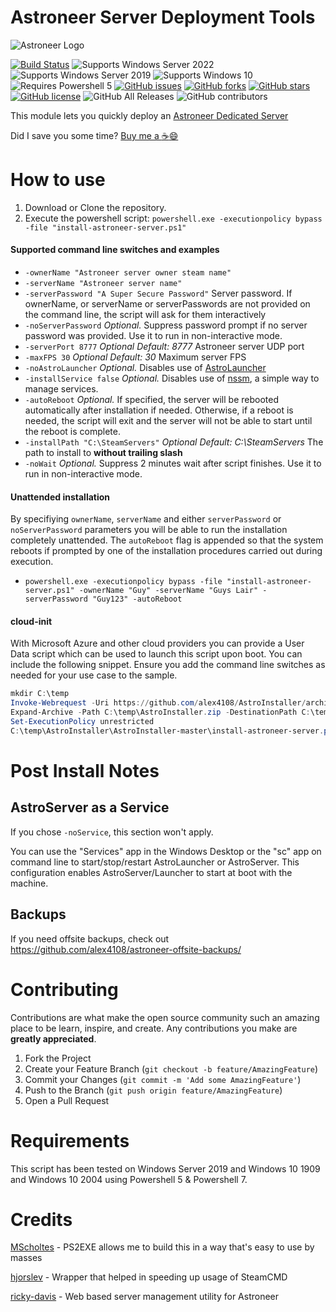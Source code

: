 # Astroneer Server Deployment Tools

![Astroneer Logo](https://astroneer.space/presskit/astroneer/images/header.png)


[![Build Status](https://travis-ci.com/alex4108/AstroInstaller.svg?branch=master)](https://travis-ci.com/alex4108/AstroInstaller)
![Supports Windows Server 2022](https://img.shields.io/badge/Windows-Server%202022-brightgreen)
![Supports Windows Server 2019](https://img.shields.io/badge/Windows-Server%202019-brightgreen)
![Supports Windows 10](https://img.shields.io/badge/Windows-10-brightgreen)
![Requires Powershell 5](https://img.shields.io/badge/Powershell-5+-green)
[![GitHub issues](https://img.shields.io/github/issues/alex4108/AstroInstaller)](https://github.com/alex4108/AstroInstaller/issues)
[![GitHub forks](https://img.shields.io/github/forks/alex4108/AstroInstaller)](https://github.com/alex4108/AstroInstaller/network)
[![GitHub stars](https://img.shields.io/github/stars/alex4108/AstroInstaller)](https://github.com/alex4108/AstroInstaller/stargazers)
[![GitHub license](https://img.shields.io/github/license/alex4108/AstroInstaller)](https://github.com/alex4108/AstroInstaller/blob/master/LICENSE)
![GitHub All Releases](https://img.shields.io/github/downloads/alex4108/AstroInstaller/total)
![GitHub contributors](https://img.shields.io/github/contributors/alex4108/AstroInstaller)

This module lets you quickly deploy an [Astroneer Dedicated Server](https://blog.astroneer.space/p/astroneer-dedicated-server-details/)

Did I save you some time?  [Buy me a :coffee::smile:](https://venmo.com/alex-schittko)

# How to use

1. Download or Clone the repository.
1. Execute the powershell script: `powershell.exe -executionpolicy bypass -file "install-astroneer-server.ps1"`

#### Supported command line switches and examples

* `-ownerName "Astroneer server owner steam name"`
* `-serverName "Astroneer server name"`
* `-serverPassword "A Super Secure Password"` Server password. If ownerName, or serverName or serverPasswords are not provided on the command line, the script will ask for them interactively
* `-noServerPassword` _Optional._ Suppress password prompt if no server password was provided. Use it to run in non-interactive mode.
* `-serverPort 8777` _Optional_ _Default: 8777_ Astroneer server UDP port
* `-maxFPS 30` _Optional_ _Default: 30_ Maximum server FPS
* `-noAstroLauncher` _Optional._ Disables use of [AstroLauncher](https://www.github.com/ricky-davis/AstroLauncher)
* `-installService false` _Optional._ Disables use of [nssm](https://nssm.cc), a simple way to manage services.
* `-autoReboot` _Optional._  If specified, the server will be rebooted automatically after installation if needed.  Otherwise, if a reboot is needed, the script will exit and the server will not be able to start until the reboot is complete.
* `-installPath "C:\SteamServers"` _Optional_ _Default: C:\SteamServers_ The path to install to **without trailing slash**
* `-noWait` _Optional._ Suppress 2 minutes wait after script finishes. Use it to run in non-interactive mode.

#### Unattended installation

By specifiying `ownerName`, `serverName` and either `serverPassword` or `noServerPassword` parameters you will be able to run the installation completely unattended.  The `autoReboot` flag is appended so that the system reboots if prompted by one of the installation procedures carried out during execution.

* `powershell.exe -executionpolicy bypass -file "install-astroneer-server.ps1" -ownerName "Guy" -serverName "Guys Lair" -serverPassword "Guy123" -autoReboot`

#### cloud-init

With Microsoft Azure and other cloud providers you can provide a User Data script which can be used to launch this script upon boot.  You can include the following snippet.  Ensure you add the command line switches as needed for your use case to the sample.

```powershell
mkdir C:\temp
Invoke-Webrequest -Uri https://github.com/alex4108/AstroInstaller/archive/refs/heads/master.zip -OutFile C:\temp\AstroInstaller.zip
Expand-Archive -Path C:\temp\AstroInstaller.zip -DestinationPath C:\temp\AstroInstaller\
Set-ExecutionPolicy unrestricted
C:\temp\AstroInstaller\AstroInstaller-master\install-astroneer-server.ps1 SWITCHES HERE
```

# Post Install Notes

## AstroServer as a Service

If you chose `-noService`, this section won't apply.

You can use the "Services" app in the Windows Desktop or the "sc" app on command line to start/stop/restart AstroLauncher or AstroServer.  This configuration enables AstroServer/Launcher to start at boot with the machine.

## Backups

If you need offsite backups, check out https://github.com/alex4108/astroneer-offsite-backups/

# Contributing

Contributions are what make the open source community such an amazing place to be learn, inspire, and create. Any contributions you make are **greatly appreciated**.

1. Fork the Project
2. Create your Feature Branch (`git checkout -b feature/AmazingFeature`)
3. Commit your Changes (`git commit -m 'Add some AmazingFeature'`)
4. Push to the Branch (`git push origin feature/AmazingFeature`)
5. Open a Pull Request

# Requirements

This script has been tested on Windows Server 2019 and Windows 10 1909 and Windows 10 2004 using Powershell 5 & Powershell 7.

# Credits

[MScholtes](https://github.com/MScholtes/PS2EXE) - PS2EXE allows me to build this in a way that's easy to use by masses

[hjorslev](https://github.com/hjorslev/SteamPS) - Wrapper that helped in speeding up usage of SteamCMD

[ricky-davis](https://www.github.com/ricky-davis/AstroLauncher) - Web based server management utility for Astroneer
